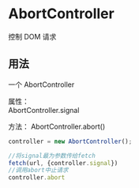 # AbortController

控制 DOM 请求

## 用法

一个 AbortController

属性：  
AbortController.signal

方法：
AbortController.abort()

```Typescript
controller = new AbortController();

//将signal最为参数传给fetch
fetch(url, {controller.signal})
//调用abort中止请求
controller.abort
```
